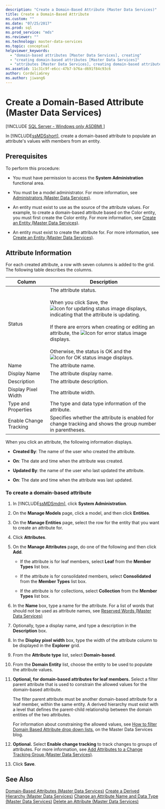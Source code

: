 ```yaml
---
description: "Create a Domain-Based Attribute (Master Data Services)"
title: Create a Domain-Based Attribute
ms.custom: ""
ms.date: "07/25/2017"
ms.prod: sql
ms.prod_service: "mds"
ms.reviewer: ""
ms.technology: master-data-services
ms.topic: conceptual
helpviewer_keywords: 
  - "domain-based attributes [Master Data Services], creating"
  - "creating domain-based attributes [Master Data Services]"
  - "attributes [Master Data Services], creating domain-based attributes"
ms.assetid: 11c31c9f-e6cc-47b7-b76a-d691f84c93c6
author: CordeliaGrey
ms.author: jiwang6
---
```

# Create a Domain-Based Attribute (Master Data Services)

[!INCLUDE [SQL Server - Windows only ASDBMI  ](../includes/applies-to-version/sql-windows-only-asdbmi.md)]

  In [!INCLUDE[ssMDSshort](../includes/ssmdsshort-md.md)], create a domain-based attribute to populate an attribute's values with members from an entity.

## Prerequisites
 To perform this procedure:

-   You must have permission to access the **System Administration** functional area.

-   You must be a model administrator. For more information, see [Administrators &#40;Master Data Services&#41;](../master-data-services/administrators-master-data-services.md).

-   An entity must exist to use as the source of the attribute values. For example, to create a domain-based attribute based on the Color entity, you must first create the Color entity. For more information, see [Create an Entity &#40;Master Data Services&#41;](../master-data-services/create-an-entity-master-data-services.md).

-   An entity must exist to create the attribute for. For more information, see [Create an Entity &#40;Master Data Services&#41;](../master-data-services/create-an-entity-master-data-services.md).

## Attribute Information
 For each created attribute, a row with seven columns is added to the grid. The following table describes the columns.

|Column|Description|
|------------|-----------------|
|Status|The attribute status.<br /><br /> When you click Save, the ![Icon for updating status](../master-data-services/media/mds-statusicon-updating.png "Icon for updating status") image displays, indicating that the attribute is updating.<br /><br /> If there are errors when creating or editing an attribute, the ![Icon for error status](../master-data-services/media/mds-statusicon-error.png "Icon for error status") image displays.<br /><br /> Otherwise, the status is OK and the ![Icon for OK status](../master-data-services/media/mds-statusicon-ok.png "Icon for OK status") image displays.|
|Name|The attribute name.|
|Display Name|The attribute display name.|
|Description|The attribute description.|
|Display Pixel Width|The attribute width.|
|Type and Properties|The type and data type information of the attribute.|
|Enable Change Tracking|Specifies whether the attribute is enabled for change tracking and shows the group number in parentheses.|

 When you click an attribute, the following information displays.

-   **Created By**: The name of the user who created the attribute.

-   **On**: The date and time when the attribute was created.

-   **Updated By**: the name of the user who last updated the attribute.

-   **On**: The date and time when the attribute was last updated.

### To create a domain-based attribute

1.  In [!INCLUDE[ssMDSmdm](../includes/ssmdsmdm-md.md)], click **System Administration**.

2.  On the **Manage Models** page, click a model, and then click **Entities**.

3.  On the **Manage Entities** page, select the row for the entity that you want to create an attribute for.

4.  Click **Attributes**.

5.  On the **Manage Attributes** page, do one of the following and then click **Add**.

    -   If the attribute is for leaf members, select **Leaf** from the **Member Types** list box.

    -   If the attribute is for consolidated members, select **Consolidated** from the **Member Types** list box.

    -   If the attribute is for collections, select **Collection** from the **Member Types** list box.

6.  In the **Name** box, type a name for the attribute. For a list of words that should not be used as attribute names, see [Reserved Words &#40;Master Data Services&#41;](../master-data-services/reserved-words-master-data-services.md)

7.  Optionally, type a display name, and type a description in the **Description** box.

8.  In the **Display pixel width** box, type the width of the attribute column to be displayed in the **Explorer** grid.

9. From the **Attribute type** list, select **Domain-based**.

10. From the **Domain Entity** list, choose the entity to be used to populate the attribute values. 

11. **Optional, for domain-based attributes for leaf members.** Select a filter parent attribute that is used to constrain the allowed values for the domain-based attribute.

     The filter parent attribute must be another domain-based attribute for a leaf member, within the same entity. A derived hierarchy must exist with a level that defines the parent-child relationship between the domain entities of the two attributes.

     For information about constraining the allowed values, see [How to filter Domain Based Attribute drop down lists](https://blogs.msdn.microsoft.com/mds/2015/12/03/in-sql-server-2016-master-data-services-how-to-filter-domain-based-attribute-drop-down-lists/), on the Master Data Services blog.

12. **Optional.** Select **Enable change tracking** to track changes to groups of attributes. For more information, see [Add Attributes to a Change Tracking Group &#40;Master Data Services&#41;](../master-data-services/add-attributes-to-a-change-tracking-group-master-data-services.md).

13. Click **Save**.

## See Also
 [Domain-Based Attributes &#40;Master Data Services&#41;](../master-data-services/domain-based-attributes-master-data-services.md) 
 [Create a Derived Hierarchy &#40;Master Data Services&#41;](../master-data-services/create-a-derived-hierarchy-master-data-services.md) 
 [Change an Attribute Name and Data Type &#40;Master Data Services&#41;](../master-data-services/change-an-attribute-name-and-data-type-master-data-services.md) 
 [Delete an Attribute &#40;Master Data Services&#41;](../master-data-services/delete-an-attribute-master-data-services.md)


